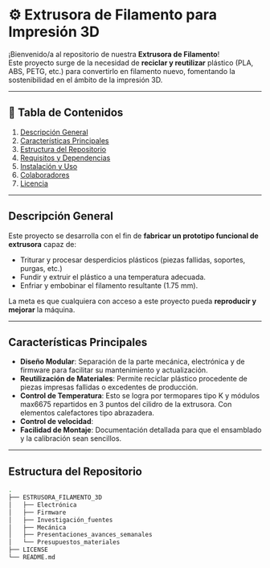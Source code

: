 <!-- @format -->

# :gear: Extrusora de Filamento para Impresión 3D

¡Bienvenido/a al repositorio de nuestra **Extrusora de Filamento**!  
Este proyecto surge de la necesidad de **reciclar y reutilizar** plástico (PLA, ABS, PETG, etc.) para convertirlo en filamento nuevo, fomentando la sostenibilidad en el ámbito de la impresión 3D.

---

## :bookmark_tabs: Tabla de Contenidos

1. [Descripción General](#descripción-general)
2. [Características Principales](#características-principales)
3. [Estructura del Repositorio](#estructura-del-repositorio)
4. [Requisitos y Dependencias](#requisitos-y-dependencias)
5. [Instalación y Uso](#instalación-y-uso)
6. [Colaboradores](#colaboradores)
7. [Licencia](#licencia)

---

## Descripción General

Este proyecto se desarrolla con el fin de **fabricar un prototipo funcional de extrusora** capaz de:

- Triturar y procesar desperdicios plásticos (piezas fallidas, soportes, purgas, etc.)
- Fundir y extruir el plástico a una temperatura adecuada.
- Enfriar y embobinar el filamento resultante (1.75 mm).

La meta es que cualquiera con acceso a este proyecto pueda **reproducir y mejorar** la máquina.

---

## Características Principales

- **Diseño Modular**: Separación de la parte mecánica, electrónica y de firmware para facilitar su mantenimiento y actualización.
- **Reutilización de Materiales**: Permite reciclar plástico procedente de piezas impresas fallidas o excedentes de producción.
- **Control de Temperatura**: Esto se logra por termopares tipo K y módulos max6675 repartidos en 3 puntos del cilidro de la extrusora. Con elementos calefactores tipo abrazadera.
- **Control de velocidad**:
- **Facilidad de Montaje**: Documentación detallada para que el ensamblado y la calibración sean sencillos.

---

## Estructura del Repositorio

```bash
.
├── ESTRUSORA_FILAMENTO_3D
│   ├── Electrónica
│   ├── Firmware
│   ├── Investigación_fuentes
│   ├── Mecánica
│   ├── Presentaciones_avances_semanales
│   └── Presupuestos_materiales
├── LICENSE
└── README.md
```
